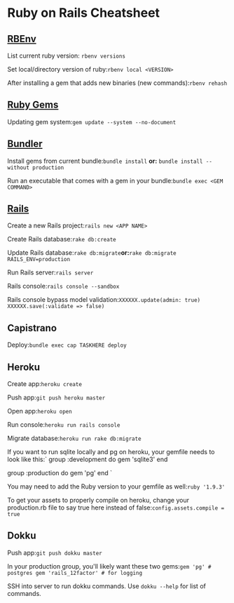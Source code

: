 # Ruby on Rails Cheatsheet

## [RBEnv](https://github.com/sstephenson/rbenv/)

List current ruby version: `
rbenv versions
`

Set local/directory version of ruby:`
rbenv local <VERSION>
`

After installing a gem that adds new binaries (new commands):`
rbenv rehash
`

## [Ruby Gems](http://docs.rubygems.org/)

Updating gem system:`
gem update --system --no-document
`

## [Bundler](http://gembundler.com/)

Install gems from current bundle:`
bundle install
` **or:** `
bundle install --without production
`

Run an executable that comes with a gem in your bundle:`
bundle exec <GEM COMMAND>
`

## [Rails](http://guides.rubyonrails.org/)

Create a new Rails project:`
rails new <APP NAME>
`

Create Rails database:`
rake db:create
`

Update Rails database:`
rake db:migrate
`**or:**`
rake db:migrate RAILS_ENV=production
`

Run Rails server:`
rails server
`

Rails console:`
rails console --sandbox
`

Rails console bypass model validation:`
XXXXXX.update(admin: true)
XXXXXX.save(:validate => false)
`

## Capistrano

Deploy:`
bundle exec cap TASKHERE deploy
`

## Heroku

Create app:`
heroku create
`

Push app:`
git push heroku master
`

Open app:`
heroku open
`

Run console:`
heroku run rails console
`

Migrate database:`
heroku run rake db:migrate
`

If you want to run sqlite locally and pg on heroku, your gemfile needs to look like this:`
group :development do
   gem 'sqlite3'
end

group :production do
   gem 'pg'
end
`

You may need to add the Ruby version to your gemfile as well:`
ruby '1.9.3'
`

To get your assets to properly compile on heroku, change your production.rb file to say true here instead of false:`
config.assets.compile = true
`

## Dokku

Push app:`
git push dokku master
`

In your production group, you'll likely want these two gems:`
gem 'pg' # postgres
gem 'rails_12factor' # for logging
`

SSH into server to run dokku commands. Use `dokku --help` for list of commands.

